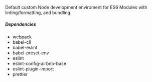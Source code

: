 Default custom Node development enviroment for ES6 Modules with linting/formatting, and bundling.

##### Dependencies

- webpack
- babel-cli
- babel-eslint
- babel-preset-env
- eslint
- eslint-config-airbnb-base
- eslint-plugin-import
- prettier
